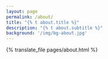 ```yaml
---
layout: page
permalink: /about/
title: "{% t about.title %}"
description: "{% t about.subtitle %}"
background: '/img/bg-about.jpg'
---
```


<style>
	img { 
		width: 10em; 
		border-radius: 25px;
	}
	.mt-0 {
		margin-top: 0.5em !important;
		margin-bottom: 0 !important;
	}
	header.masthead .page-heading, header.masthead .post-heading, header.masthead .site-heading {
    	padding: 100px 0;
	}
</style>

{% translate_file pages/about.html %}